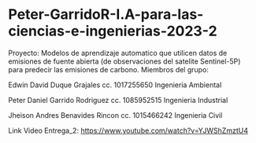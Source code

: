 # Peter-GarridoR-I.A-para-las-ciencias-e-ingenierias-2023-2
Proyecto: Modelos de aprendizaje automatico que utilicen datos de emisiones de fuente abierta (de observaciones del satelite Sentinel-5P) para predecir las emisiones de carbono. Miembros del grupo:


Edwin David Duque Grajales cc. 1017255650 Ingenieria Ambiental

Peter Daniel Garrido Rodriguez cc. 1085952515 Ingenieria Industrial

Jheison Andres Benavides Rincon cc. 1015466242 Ingenieria Civil

Link Video Entrega_2:
https://www.youtube.com/watch?v=YJWShZmztU4

